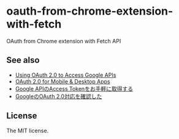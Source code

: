 # oauth-from-chrome-extension-with-fetch

OAuth from Chrome extension with Fetch API

## See also

- [Using OAuth 2.0 to Access Google APIs](https://developers.google.com/identity/protocols/OAuth2)
- [OAuth 2.0 for Mobile & Desktop Apps](https://developers.google.com/identity/protocols/OAuth2InstalledApp)
- [Google APIのAccess Tokenをお手軽に取得する](http://qiita.com/shin1ogawa/items/49a076f62e5f17f18fe5)
- [GoogleのOAuth 2.0対応を確認した](http://d.hatena.ne.jp/ritou/20110414/1302711014)

## License

The MIT license.
